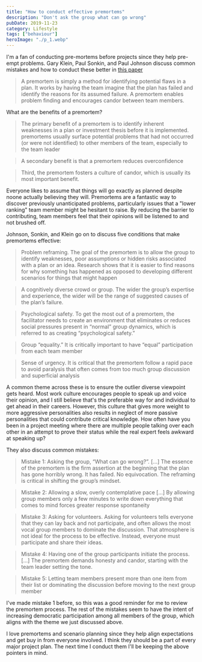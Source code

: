 ```yaml
---
title: "How to conduct effective premortems"
description: "Don't ask the group what can go wrong"
pubDate: 2019-11-23
category: Lifestyle
tags: ["behaviour"]
heroImage: "./p_1.webp"
---
```


I'm a fan of conducting pre-mortems before projects since they help pre-empt problems. Gary Klein, Paul Sonkin, and Paul Johnson discuss common mistakes and how to conduct these better in [this paper](https://capitalallocatorspodcast.com/wp-content/uploads/Klein-Sonkin-and-Johnson-2019-The-Misuse-of-Premortems-on-Wall-Street.pdf "misuse premortems")

> A premortem is simply a method for identifying potential flaws in a plan. It works by having the team imagine that the plan has failed and identify the reasons for its assumed
failure. A premortem enables problem finding and encourages candor between team members.

What are the benefits of a premortem?

> The primary benefit of a premortem is to identify inherent weaknesses in a plan or investment thesis before it is implemented. premortems usually surface potential problems that had not occurred (or were not identified) to other members of the team, especially to the team leader

> A secondary benefit is that a premortem reduces overconfidence

> Third, the premortem fosters a culture of candor, which is usually its most important benefit.

Everyone likes to assume that things will go exactly as planned despite noone actually believing they will. Premortems are a fantastic way to discover previously unanticipated problems, particularly issues that a "lower ranking" team member might be hesitant to raise. By reducing the barrier to contributing, team members feel that their opinions will be listened to and not brushed off.  

Johnson, Sonkin, and Klein go on to discuss five conditions that make premortems effective:

> Problem reframing. The goal of the premortem is to allow the group to identify weaknesses, poor assumptions or hidden risks associated with a plan or an idea. Research shows that it is easier to find reasons for why something has happened as opposed to developing different scenarios for things that might happen

> A cognitively diverse crowd or group. The wider the group’s expertise and experience, the wider will be the range of suggested causes of the plan’s failure.

> Psychological safety. To get the most out of a premortem, the facilitator needs to create an environment that eliminates or reduces social pressures present in “normal” group dynamics, which is referred to as creating “psychological safety.”

> Group “equality.” It is critically important to have “equal” participation from each team member

> Sense of urgency. It is critical that the premortem follow a rapid pace to avoid paralysis that often comes from too much group discussion and superficial analysis

A common theme across these is to ensure the outlier diverse viewpoint gets heard. Most work culture encourages people to speak up and voice their opinion, and I still believe that's the preferable way for and individual to get ahead in their careers. However, this culture that gives more weight to more aggressive personalities also results in neglect of more passive personalities that could contribute critical knowledge. How often have you been in a project meeting where there are multiple people talking over each other in an attempt to prove their status while the real expert feels awkward at speaking up?

They also discuss common mistakes: 

> Mistake 1: Asking the group, “What can go wrong?”. \[...\] The essence of the premortem is the firm assertion at the beginning that the plan has gone horribly wrong. It has failed. No equivocation. The reframing is critical in shifting the group’s mindset.

> Mistake 2: Allowing a slow, overly contemplative pace \[...\] By allowing group members only a few minutes to write down everything that comes to mind forces greater response spontaneity

> Mistake 3: Asking for volunteers. Asking for volunteers tells everyone that they can lay back and not participate, and often allows the most vocal group members to dominate the discussion. That atmosphere is not ideal for the process to be effective. Instead, everyone must participate and share their ideas. 

> Mistake 4: Having one of the group participants initiate the process. \[...\] The premortem demands honesty and candor, starting with the team leader setting the tone.

> Mistake 5: Letting team members present more than one item from their list or dominating the discussion before moving to the next group member

I've made mistake 1 before, so this was a good reminder for me to review the premortem process. The rest of the mistakes seem to have the intent of increasing democratic participation among all members of the group, which aligns with the theme we just discussed above. 

I love premortems and scenario planning since they help align expectations and get buy in from everyone involved. I think they should be a part of every major project plan. The next time I conduct them I'll be keeping the above pointers in mind. 